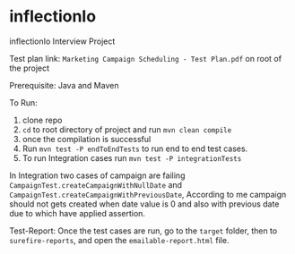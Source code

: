 # inflectionIo
inflectionIo Interview Project

Test plan link: `Marketing Campaign Scheduling - Test Plan.pdf` on root of the project

Prerequisite:
Java and 
Maven

To Run:
1. clone repo
2. `cd` to root directory of project and run `mvn clean compile` 
3. once the compilation is successful 
4. Run `mvn test -P endToEndTests` to run end to end test cases.
5. To run Integration cases run  `mvn test -P integrationTests`

In Integration two cases of campaign are failing `CampaignTest.createCampaignWithNullDate` and `CampaignTest.createCampaignWithPreviousDate`, 
According to me campaign should not gets created when date value is 0 and also with previous date due to which have applied assertion.

Test-Report:
Once the test cases are run, go to the `target` folder, then to `surefire-reports`, and open the `emailable-report.html` file.



